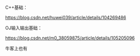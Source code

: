 C++基础：

https://blog.csdn.net/huwei039/article/details/104269486

OJ输入输出基础：

https://blog.csdn.net/m0_38059875/article/details/105205096

牛客上也有